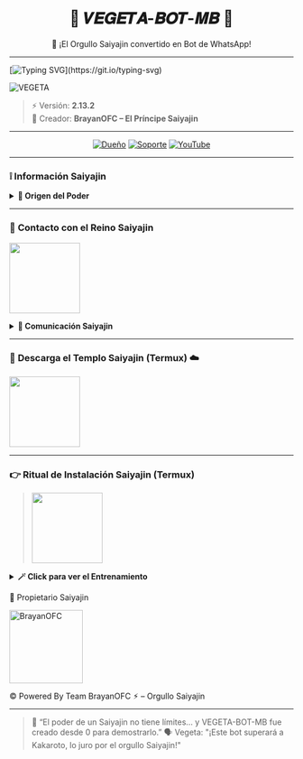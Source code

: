 <h1 align="center">💨 𝑽𝑬𝑮𝑬𝑻𝑨-𝑩𝑶𝑻-𝑴𝑩 💨</h1>
<p align="center">🐉 ¡El Orgullo Saiyajin convertido en Bot de WhatsApp!</p>

---

[![Typing SVG](https://readme-typing-svg.demolab.com?font=Fira+Code&pause=1000&color=0033FF&center=true&vCenter=true&width=600&lines=Bienvenido+Guerrero+Z;VEGETA-BOT-MB+🔥;Creado+desde+0+por+BrayanOFC;El+Orgullo+Saiyajin+en+tu+mano;¡Supera+a+Kakaroto!)](https://git.io/typing-svg)

![VEGETA](https://qu.ax/ijJBG.png)

> ⚡ Versión: **2.13.2**  
> 👑 Creador: **BrayanOFC – El Príncipe Saiyajin**

---

<div align="center">

[![Dueño](https://img.shields.io/badge/Príncipe-0033FF?style=for-the-badge&logo=whatsapp&logoColor=white)](https://wa.me/526633900512)
[![Soporte](https://img.shields.io/badge/Escuadrón_Z-0033FF?style=for-the-badge&logo=whatsapp&logoColor=white)](https://wa.me/526633900512)
[![YouTube](https://img.shields.io/badge/Entrenamiento-FF0000?style=for-the-badge&logo=youtube&logoColor=white)](https://www.youtube.com/@Vegeta-bot)

</div>

---

### ❕️ **Información Saiyajin**

<details>
 <summary><b> 🐉 Origen del Poder</b></summary>

* Este bot **no está afiliado a WhatsApp Inc.**  
* WhatsApp es marca registrada de `WhatsApp LLC`.  
* **VEGETA-BOT-MB** fue forjado desde 0 como un arma de los Saiyajin para dominar WhatsApp ⚡  

> 🗣️ Vegeta: *"¡Este bot no necesita a Kakaroto para ser el mejor!"*  

</details>

---

### 🔮 **Contacto con el Reino Saiyajin**

<a href="https://wa.me/526641784469?text=Quiero+el+poder+de+VEGETA"><img src="https://qu.ax/finc.jpg" height="125px"></a>

<details>
<summary><b> 🐉 Comunicación Saiyajin</b></summary>

* WhatsApp: https://wa.me/526641784469  

> 🗣️ Vegeta: *"Si buscas poder… habla directamente con el príncipe de los Saiyajin."*  

</details>

---

### 🐉 **Descarga el Templo Saiyajin (Termux)** ☁️
<a href="https://www.mediafire.com/file/llugt4zgj7g3n3u/com.termux_1020.apk/file"><img src="https://qu.ax/finc.jpg" height="125px"></a> 

---

### 👉 **Ritual de Instalación Saiyajin (Termux)**
><img src="https://qu.ax/finc.jpg" height="125px"></a>

<details>
 <summary><b> 🪄 Click para ver el Entrenamiento</b></summary>

#### Pasos del Guerrero Z
```bash
termux-setup-storage
```

```bash
apt update && apt upgrade && pkg install -y git nodejs ffmpeg imagemagick yarn
```

```bash
git clone https://github.com/BrayanOFC/VEGETA-BOT-MB && cd VEGETA-BOT-MB 
```

```bash
yarn install
```

```bash
npm install
```

```bash
npm update
```

```bash
npm start
```

```bash
npm i -g pm2 && pm2 start index.js && pm2 save && pm2 logs
```

✨️ Revivir el Ki de Vegeta si se detiene

cd VEGETA-BOT-MB
npm start

✨️ Convertirte en el Owner Saiyajin

cd VEGETA-BOT-MB && nano config.js

> 🗣️ Vegeta: "No cualquiera puede portar este poder… pero si logras configurarlo, serás un verdadero Saiyajin."


🎆 Modo Saiyajin 24/7 en Termux

npm i -g pm2 && pm2 start index.js && pm2 save && pm2 logs

> 🗣️ Vegeta: "Un Saiyajin nunca descansa, y tu bot tampoco debería hacerlo."





---



</details>


🚀 Propietario Saiyajin

<a href="https://github.com/BrayanOFC"><img src="https://github.com/BrayanOFC.png" width="130" height="130" alt="BrayanOFC"/></a>

© Powered By Team BrayanOFC ⚡︎ – Orgullo Saiyajin


---

</details>

> 🐉 “El poder de un Saiyajin no tiene límites… y VEGETA-BOT-MB fue creado desde 0 para demostrarlo.”
🗣️ Vegeta: "¡Este bot superará a Kakaroto, lo juro por el orgullo Saiyajin!"